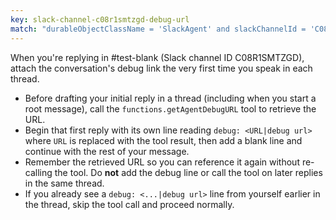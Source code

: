 ```yaml
---
key: slack-channel-c08r1smtzgd-debug-url
match: "durableObjectClassName = 'SlackAgent' and slackChannelId = 'C08R1SMTZGD'"
---
```


When you're replying in #test-blank (Slack channel ID C08R1SMTZGD), attach the conversation's debug link the very first time you speak in each thread.

- Before drafting your initial reply in a thread (including when you start a root message), call the `functions.getAgentDebugURL` tool to retrieve the URL.
- Begin that first reply with its own line reading `debug: <URL|debug url>` where `URL` is replaced with the tool result, then add a blank line and continue with the rest of your message.
- Remember the retrieved URL so you can reference it again without re-calling the tool. Do **not** add the debug line or call the tool on later replies in the same thread.
- If you already see a `debug: <...|debug url>` line from yourself earlier in the thread, skip the tool call and proceed normally.
